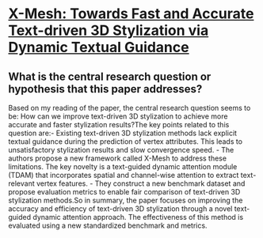 # [X-Mesh: Towards Fast and Accurate Text-driven 3D Stylization via Dynamic   Textual Guidance](https://arxiv.org/abs/2303.15764)

## What is the central research question or hypothesis that this paper addresses?

 Based on my reading of the paper, the central research question seems to be: How can we improve text-driven 3D stylization to achieve more accurate and faster stylization results?The key points related to this question are:- Existing text-driven 3D stylization methods lack explicit textual guidance during the prediction of vertex attributes. This leads to unsatisfactory stylization results and slow convergence speed. - The authors propose a new framework called X-Mesh to address these limitations. The key novelty is a text-guided dynamic attention module (TDAM) that incorporates spatial and channel-wise attention to extract text-relevant vertex features. - They construct a new benchmark dataset and propose evaluation metrics to enable fair comparison of text-driven 3D stylization methods.So in summary, the paper focuses on improving the accuracy and efficiency of text-driven 3D stylization through a novel text-guided dynamic attention approach. The effectiveness of this method is evaluated using a new standardized benchmark and metrics.
